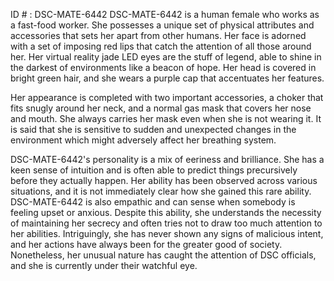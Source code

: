 ID # : DSC-MATE-6442
DSC-MATE-6442 is a human female who works as a fast-food worker. She possesses a unique set of physical attributes and accessories that sets her apart from other humans. Her face is adorned with a set of imposing red lips that catch the attention of all those around her. Her virtual reality jade LED eyes are the stuff of legend, able to shine in the darkest of environments like a beacon of hope. Her head is covered in bright green hair, and she wears a purple cap that accentuates her features.

Her appearance is completed with two important accessories, a choker that fits snugly around her neck, and a normal gas mask that covers her nose and mouth. She always carries her mask even when she is not wearing it. It is said that she is sensitive to sudden and unexpected changes in the environment which might adversely affect her breathing system.

DSC-MATE-6442's personality is a mix of eeriness and brilliance. She has a keen sense of intuition and is often able to predict things precursively before they actually happen. Her ability has been observed across various situations, and it is not immediately clear how she gained this rare ability. DSC-MATE-6442 is also empathic and can sense when somebody is feeling upset or anxious. Despite this ability, she understands the necessity of maintaining her secrecy and often tries not to draw too much attention to her abilities. Intriguingly, she has never shown any signs of malicious intent, and her actions have always been for the greater good of society. Nonetheless, her unusual nature has caught the attention of DSC officials, and she is currently under their watchful eye.